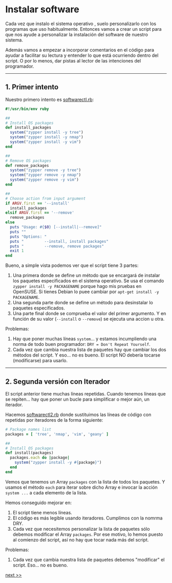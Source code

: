 
# Instalar software

Cada vez que instalo el sistema operativo , suelo personalizarlo con los programas que uso habitualmente. Entonces vamos a crear un script para que nos ayude a personalizar la instalación del software de nuestro sistema.

Además vamos a empezar a incorporar comentarios en el código para ayudar a facilitar su lectura y entender lo que está ocurriendo dentro del script. O por lo menos, dar pistas al lector de las intenciones del programador.

---
## 1. Primer intento

Nuestro primero intento es [softwarectl.rb](example/softwarectl.rb):

```ruby
#!/usr/bin/env ruby

##
# Install OS packages
def install_packages
  system("zypper install -y tree")
  system("zypper install -y nmap")
  system("zypper install -y vim")
end

##
# Remove OS packages
def remove_packages
  system("zypper remove -y tree")
  system("zypper remove -y nmap")
  system("zypper remove -y vim")
end

##
# Choose action from input argument
if ARGV.first == '--install'
  install_packages
elsif ARGV.first == '--remove'
  remove_packages
else
  puts "Usage: #{$0} [--install|--remove]"
  puts ""
  puts "Options: "
  puts "         --install, install packages"
  puts "         --remove, remove packages"
  exit 1
end
```

Bueno, a simple vista podemos ver que el script tiene 3 partes:
1. Una primera donde se define un método que se encargará de instalar los paquetes especificados en el sistema operativo. Se usa el comando `zypper install -y PACKAGENAME` porque hago mis pruebas en OpenSUSE. Si tienes Debian lo puee cambiar por `apt-get install -y PACKAGENAME`.
2. Una segunda parte donde se define un método para desinstalar lo paquetes especificados.
3. Una parte final donde se comprueba el valor del primer argumento. Y en función de su valor (`--install` o `--remove`) se ejecuta una accion u otra.

Problemas:
1. Hay que poner muchas líneas `system`... y estamos incumpliendo una norma de todo buen programador: `DRY = Don't Repeat Yourself`.
2. Cada vez que cambia nuestra lista de paquetes hay que cambiar los dos métodos del script. Y eso... no es bueno. El script NO debería tocarse (modificarse) para usarlo.

---
## 2. Segunda versión con Iterador

El script anterior tiene muchas líneas repetidas. Cuando tenemos líneas que se repiten... hay que poner un bucle para simplificar o mejor aún, un iterador.

Hacemos [softwarectl2.rb](example/softwarectl2.rb) donde sustituimos las líneas de código con repetidas por iteradores de la forma siguiente:

```ruby
# Package names list
packages = [ 'tree', 'nmap', 'vim', 'geany' ]

##
# Install OS packages
def install(packages)
  packages.each do |package|
    system("zypper install -y #{package}")
  end
end
```

Vemos que tenemos un Array `packages` con la lista de todos los paquetes. Y usamos el método `each` para iterar sobre dicho Array e invocar la acción `system ...` a cada elemento de la lista.

Hemos conseguido mejorar en:
1. El script tiene menos líneas.
2. El código es más legible usando iteradores. Cumplimos con la nomrma DRY.
3. Cada vez que necesitemos personalizar la lista de paquetes sólo debemos modificar el Array `packages`. Por ese motivo, lo hemos puesto al comienzo del script, así no hay que tocar nada más del script.

Problemas:
1. Cada vez que cambia nuestra lista de paquetes debemos "modificar" el script. Eso... no es bueno.

[next >>](instalar-software2.md)
